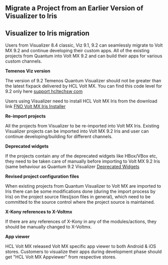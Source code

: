                           


Migrate a Project from an Earlier Version of Visualizer to Iris
------------------------------------------------------------------


Visualizer to Iris migration
-----------------------------

Users from Visualizer 8.4 classic, Viz 9.1, 9.2 can seamlessly migrate to Volt MX 9.2 and continue developing their custom apps. All of the existing projects from Quantum into Volt MX 9.2 and can build their apps for various custom channels.  


**Temenos Viz version**

The version of 9.2 Temenos Quantum Visualizer should not be greater than the latest fixpack delivered by HCL Volt MX. You can find this code level for 9.2 only here
[support hcltechsw com](https://support.hcltechsw.com/csm?id=kb_article&sysparm_article=KB0094476)



Users using Visualizer need to install HCL Volt MX Iris from the download link [FNO Volt MX Iris Installer](https://id.hcltechsw.com/login/login.htm?fromURI=%2Fapp%2Fhclcust_licensedownloadportal_1%2Fexk8jshjulHatp2g8357%2Fsso%2Fsaml%3FSAMLRequest%3DhZLNbtswEIRfReDdoiT%252FgrANKFaMGkiLwGlz6MUgqFXFlCJZ7ip2376UjLTJxT0RGM5w9xtwjbIzXpQ9tfYIv3pASi6dsSjGiw3rgxVOokZhZQcoSImn8vODKNJM%252BODIKWfYu8jthESEQNpZlhyqDTstZvPpbJktdovV7L7ar%252FbLfZFnZVXe3S2z3fyeJc8QMPo3LMZjCLGHg0WSlqKUFcUkW0zyxdc8E7NMFNPvLKkig7aSxlRL5FFwruu0VYZAtXhOleu49J5HRfVIJ6MVWITana1xsvYukDSnnMPl5%252BoF25fefJLkix%252Br6XzJER0fQFmyczE07HGLWF1NQvUhxHOiOx%252FHaWLJ3gUFY%252FEb1kiDMOA9xob0K%252FxVyrfChmF9B%252BEJwmtc99vx4R9c5EDX0FkGSBsDFwvkPISxAhxpOzDGWe4d0hHQDzux7XrAEGOlYfvfN9b8vX19%252FTdfIu%252BhenQR6fcA1MkbdeRpPiq6njSjVfQWPSjdaKgjalzxvAsgKeJT6IHx7XXox%252F%252B5%252FQM%253D%26RelayState%3D%252Fflexnet%252Foperationsportal%252Flogon.do%253Fauthtype%253Dexternal%26SigAlg%3Dhttp%253A%252F%252Fwww.w3.org%252F2001%252F04%252Fxmldsig-more%2523rsa-sha256%26Signature%3DIP7zwsxW18AMw3uB3FICUVlVh%252BD%252BErbdygr1OsHzRn6UzHG%252BlI0%252FrKLS1FTm%252B3cT%252B9Nx40bI3tuvrYKYEqM5LJb0aXokG%252Fk322k4dv8VI%252BDOAgh2HRkPmadYudAObeuEywnWJZgoQPIAM4z1%252BjcdYIneygsGXAB0Hgz9DIn%252FmVYpPfNHI%252FY%252B8UvrCwzThZbnPmA92%252FyqWPE%252FsjEhm6b06Tj66MikbtLQUxoFjSmkWd%252FNuVJqj3Dtkbbo8PFiaBePHPLpq1zHCjmqduEROXO%252FdVl%252BrZPM514ek3ouPWMKbt97j2lNTFksC7sTCjVnpJdtoRNllseKrjyvMZco2BvSHQ%253D%253D)


**Re-import projects**

All the projects from Visualizer to be re-imported into Volt MX Iris. Existing Visualizer projects can be imported into Volt MX 9.2 Iris and user can continue developing/building for different channels.

**Deprecated widgets**

If the projects contain any of the deprecated widgets like HBox/VBox etc, they need to be taken care of manually before importing to Volt MX 9.2 Iris (same behaviour as Quantum 9.2 Visualizer
[Deprecated Widgets](../../iris_widget_prog_guide/Content/Deprecated.md)

**Revised project configuration files**

When existing projects from Quantum Visualizer to Volt MX are imported to Iris there can be some modifications done (during the import process by Iris) on the project source files(json files in general), which need to be committed to the source control where the project source is maintained.


**X-Kony references to X-Voltmx**

If there are any references of X-Kony in any of the modules/actions, they should be manually changed to X-Voltmx. 

**App viewer**

HCL Volt MX released Volt MX specific app viewer to both Android & iOS stores. Customers to visualize their apps during development phase should get "HCL Volt MX Appviewer" from respective stores.